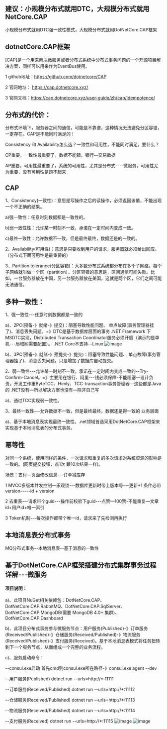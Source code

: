 ## 建议：小规模分布式就用DTC，大规模分布式就用NetCore.CAP
小规模分布式就用DTC强一致性模式，大规模分布式就用DotNetCore.CAP框架

## dotnetCore.CAP框架
[CAP]是一个用来解决微服务或者分布式系统中分布式事务问题的一个开源项目解决方案，同样可以用来作为EventBus使用。

1 github地址：https://github.com/dotnetcore/CAP

2 官网地址： https://cap.dotnetcore.xyz/

3 官网文档：https://cap.dotnetcore.xyz/user-guide/zh/cap/idempotence/

## 分布式的代价：
分布式环境下，服务器之间的通信，可能是不靠谱，这种情况无法避免分区容错，一定存在。CAP是不能同时满足的！

Consistency 和 Availability怎么选？一致性和可用性，不能同时满足，要什么？

CP重要，一致性最重要了，数据不能错，银行—交易数据

AP重要，可用性最重要了，系统的可用性，尤其是分布式----微服务，可用性尤为重要，没有可用性是跑不起来

## CAP

1、Consistency(一致性)：意思是写操作之后的读操作，必须返回该值，不能出现一个不正确的结果。

 a)强一致性：任意时刻数据都是一致性的。

 b)弱一致性性：允许某一时刻不一致，承诺在一定时间内变成一致。

 c)最终一致性：允许数据不一致，但是最终最终，数据还是的一致的。

2、Availability(可用性)：意思是只要收到用户的请求，服务器就必须给出回应。（分布式下面可用性是最重要的）

3、Partition tolerance(分区容错)：大多数分布式系统都分布在多个子网络。每个子网络就叫做一个区（partition）。分区容错的意思是，区间通信可能失败。比如，一台服务器放在中国，另一台服务器放在美国，这就是两个区，它们之间可能无法通信。


## 多种一致性：

1、强一致性---任意时刻数据都是一致的

a)、2PC(预备-》就绪-》提交)：阻塞导致性能问题、 单点故障(事务管理器挂了)、消息丢失问题。=》DTC是基于数据库层面的事务 .NET Framework 下MSDTC实现，Distributed Transaction Coordinator服务必须开启（演示的是单机---局域网需要配置）。 .NET Core不支持—Linux
![image](https://user-images.githubusercontent.com/26539681/121276698-bdb77800-c901-11eb-80a7-ae48e75a8c55.png)

b)、3PC(预备-》就绪-》预提交-》提交)：阻塞导致性能问题、 单点故障(事务管理器挂了)、消息丢失问题。只是增加了数据库自动提交。

2、弱一致性---允许某一时刻不一致，承诺在一定时间内变成一致的--Try-Confirm-Cancel。=》主要用在银行、阿里---钱必须保障-不能阻塞—设计负责，开发工作重ByteTCC、Himly、TCC-transaction事务管理器—这些都是Java的 .NET没有—所以解决方案也没有—除非自己写

a)、通过TCC实现弱一致性。

3、最终一致性---允许数据不一致，但是最终最终，数据还是得一致的 业务层面

a)、基于本地消息表实现最终一致性。.net领域首选采用DotNetCore.CAP框架来实现基于本地消息表的分布式事务。

## 幂等性
对同一个系统，使用同样的条件，一次请求和重复的多次请求对系统资源的影响是一致的。(网页提交按钮，点1次 跟10次结果一样)。

场景：支付—页面修改信息---订单减库存

1 MVCC多版本并发控制—乐观锁---数据库更新时带上版本号---更新+1 条件必带version-----id + version

2 去重表---请求带个guid---操作前校验下guid---点赞—100赞-不能重复—文章id+用户id+唯一索引

3 Token机制---每次操作都带个唯一id，请求来了先检测再执行

## 本地消息表分布式事务
MQ分布式事务--本地消息表--基于消息的一致性


## 基于DotNetCore.CAP框架搭建分布式集群事务过程详解---微服务
#### 项目说明：

a)、此项目NuGet相关依赖包：DotNetCore.CAP、DotNetCore.CAP.RabbitMQ、DotNetCore.CAP.SqlServer、DotNetCore.CAP.MongoDB(需要 MongoDB 4.0+ 集群)、DotNetCore.CAP.Dashboard

b)、此项目分布式事务参与微服务节点：用户服务(Published)-》订单服务(Received/Published)-》仓储服务(Received/Published)-》物流服务(Received/Published)-》支付服务(Received)。基于本地消息表模式将任务扭转到下一个服务节点，从而组成一个完整的业务流程。

c)、服务启动命令：

--consul.exe启动
首先cmd到consul.exe所在路径-》consul.exe agent --dev

--用户服务(Published)
dotnet run --urls=http://*:11111

--订单服务(Received/Published)
dotnet run --urls=http://*:11112

--仓储服务(Received/Published)
dotnet run --urls=http://*:11113

--物流服务(Received/Published)
dotnet run --urls=http://*:11114

--支付服务(Received)
dotnet run --urls=http://*:11115
![image](https://user-images.githubusercontent.com/26539681/121446712-b6a66d80-c9c6-11eb-986d-e9b14c3ac5d4.png)
![image](https://user-images.githubusercontent.com/26539681/121460585-bff00400-c9df-11eb-81bb-01338f71e0d7.png)


